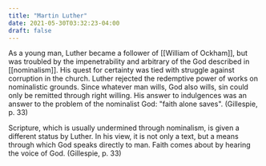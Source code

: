 ```yaml
---
title: "Martin Luther"
date: 2021-05-30T03:32:23-04:00
draft: false
---
```


As a young man, Luther became a follower of [[William of Ockham]], but was troubled by the impenetrability and arbitrary of the God described in [[nominalism]]. His quest for certainty was tied with struggle against corruption in the church. Luther rejected the redemptive power of works on nominalistic grounds. Since whatever man wills, God also wills, sin could only be remitted through right willing. His answer to indulgences was an answer to the problem of the nominalist God: "faith alone saves". (Gillespie, p. 33)

Scripture, which is usually undermined through nominalism, is given a different status by Luther. In his view, it is not only a text, but a means through which God speaks directly to man. Faith comes about by hearing the voice of God. (Gillespie, p. 33)


